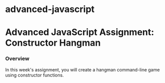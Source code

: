 # advanced-javascript

# Advanced JavaScript Assignment: Constructor Hangman

### Overview

In this week's assignment, you will create a hangman command-line game using constructor functions.


